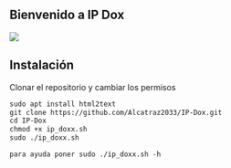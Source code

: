 ## Bienvenido a IP Dox



<p align="left">
	<img src="http://assets.stickpng.com/images/58428ba1a6515b1e0ad75ab0.png"">
</p>

## Instalación

Clonar el repositorio y cambiar los permisos

```markdown
sudo apt install html2text
git clone https://github.com/Alcatraz2033/IP-Dox.git
cd IP-Dox
chmod +x ip_doxx.sh
sudo ./ip_doxx.sh

para ayuda poner sudo ./ip_doxx.sh -h
```
